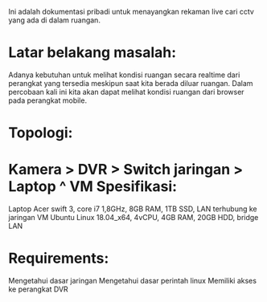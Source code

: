 Ini adalah dokumentasi pribadi untuk menayangkan rekaman live cari cctv yang ada di dalam ruangan.

Latar belakang masalah:
==
Adanya kebutuhan untuk melihat kondisi ruangan secara realtime dari perangkat yang tersedia meskipun saat kita berada diluar ruangan. Dalam percobaan kali ini kita akan dapat melihat kondisi ruangan dari browser pada perangkat mobile.

Topologi:
==
Kamera > DVR > Switch jaringan > Laptop
                   ^
                   VM
Spesifikasi:
==
Laptop Acer swift 3, core i7 1,8GHz, 8GB RAM, 1TB SSD, LAN terhubung ke jaringan
VM Ubuntu Linux 18.04_x64, 4vCPU, 4GB RAM, 20GB HDD, bridge LAN

Requirements:
==
Mengetahui dasar jaringan
Mengetahui dasar perintah linux
Memiliki akses ke perangkat DVR
